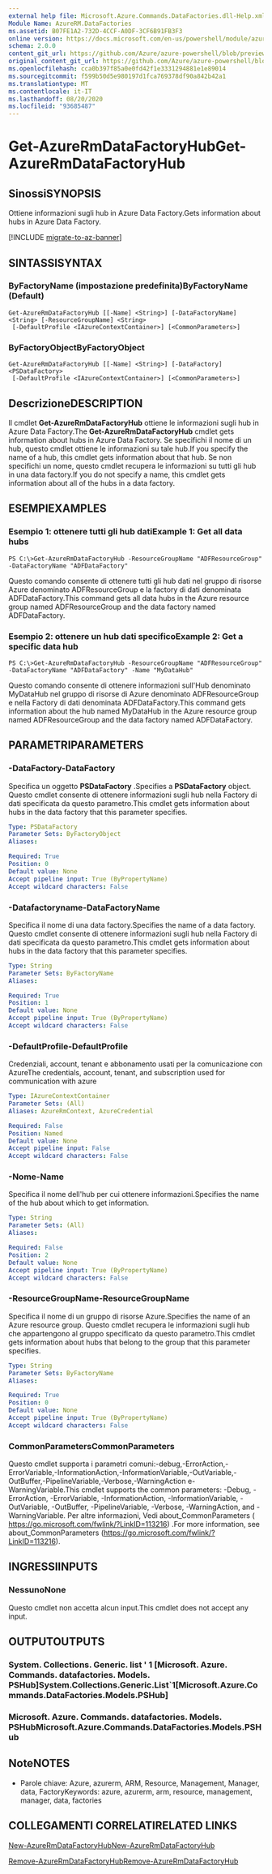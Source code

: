 ```yaml
---
external help file: Microsoft.Azure.Commands.DataFactories.dll-Help.xml
Module Name: AzureRM.DataFactories
ms.assetid: B07FE1A2-732D-4CCF-A0DF-3CF6B91FB3F3
online version: https://docs.microsoft.com/en-us/powershell/module/azurerm.datafactories/get-azurermdatafactoryhub
schema: 2.0.0
content_git_url: https://github.com/Azure/azure-powershell/blob/preview/src/ResourceManager/DataFactories/Commands.DataFactories/help/Get-AzureRmDataFactoryHub.md
original_content_git_url: https://github.com/Azure/azure-powershell/blob/preview/src/ResourceManager/DataFactories/Commands.DataFactories/help/Get-AzureRmDataFactoryHub.md
ms.openlocfilehash: cca0b397f85a0e0fd42f1e3331294881e1e89014
ms.sourcegitcommit: f599b50d5e980197d1fca769378df90a842b42a1
ms.translationtype: MT
ms.contentlocale: it-IT
ms.lasthandoff: 08/20/2020
ms.locfileid: "93685487"
---
```

# <span data-ttu-id="05e4e-101">Get-AzureRmDataFactoryHub</span><span class="sxs-lookup"><span data-stu-id="05e4e-101">Get-AzureRmDataFactoryHub</span></span>

## <span data-ttu-id="05e4e-102">Sinossi</span><span class="sxs-lookup"><span data-stu-id="05e4e-102">SYNOPSIS</span></span>
<span data-ttu-id="05e4e-103">Ottiene informazioni sugli hub in Azure Data Factory.</span><span class="sxs-lookup"><span data-stu-id="05e4e-103">Gets information about hubs in Azure Data Factory.</span></span>

[!INCLUDE [migrate-to-az-banner](../../includes/migrate-to-az-banner.md)]

## <span data-ttu-id="05e4e-104">SINTASSI</span><span class="sxs-lookup"><span data-stu-id="05e4e-104">SYNTAX</span></span>

### <span data-ttu-id="05e4e-105">ByFactoryName (impostazione predefinita)</span><span class="sxs-lookup"><span data-stu-id="05e4e-105">ByFactoryName (Default)</span></span>
```
Get-AzureRmDataFactoryHub [[-Name] <String>] [-DataFactoryName] <String> [-ResourceGroupName] <String>
 [-DefaultProfile <IAzureContextContainer>] [<CommonParameters>]
```

### <span data-ttu-id="05e4e-106">ByFactoryObject</span><span class="sxs-lookup"><span data-stu-id="05e4e-106">ByFactoryObject</span></span>
```
Get-AzureRmDataFactoryHub [[-Name] <String>] [-DataFactory] <PSDataFactory>
 [-DefaultProfile <IAzureContextContainer>] [<CommonParameters>]
```

## <span data-ttu-id="05e4e-107">Descrizione</span><span class="sxs-lookup"><span data-stu-id="05e4e-107">DESCRIPTION</span></span>
<span data-ttu-id="05e4e-108">Il cmdlet **Get-AzureRmDataFactoryHub** ottiene le informazioni sugli hub in Azure Data Factory.</span><span class="sxs-lookup"><span data-stu-id="05e4e-108">The **Get-AzureRmDataFactoryHub** cmdlet gets information about hubs in Azure Data Factory.</span></span>
<span data-ttu-id="05e4e-109">Se specifichi il nome di un hub, questo cmdlet ottiene le informazioni su tale hub.</span><span class="sxs-lookup"><span data-stu-id="05e4e-109">If you specify the name of a hub, this cmdlet gets information about that hub.</span></span>
<span data-ttu-id="05e4e-110">Se non specifichi un nome, questo cmdlet recupera le informazioni su tutti gli hub in una data factory.</span><span class="sxs-lookup"><span data-stu-id="05e4e-110">If you do not specify a name, this cmdlet gets information about all of the hubs in a data factory.</span></span>

## <span data-ttu-id="05e4e-111">ESEMPI</span><span class="sxs-lookup"><span data-stu-id="05e4e-111">EXAMPLES</span></span>

### <span data-ttu-id="05e4e-112">Esempio 1: ottenere tutti gli hub dati</span><span class="sxs-lookup"><span data-stu-id="05e4e-112">Example 1: Get all data hubs</span></span>
```
PS C:\>Get-AzureRmDataFactoryHub -ResourceGroupName "ADFResourceGroup" -DataFactoryName "ADFDataFactory"
```

<span data-ttu-id="05e4e-113">Questo comando consente di ottenere tutti gli hub dati nel gruppo di risorse Azure denominato ADFResourceGroup e la factory di dati denominata ADFDataFactory.</span><span class="sxs-lookup"><span data-stu-id="05e4e-113">This command gets all data hubs in the Azure resource group named ADFResourceGroup and the data factory named ADFDataFactory.</span></span>

### <span data-ttu-id="05e4e-114">Esempio 2: ottenere un hub dati specifico</span><span class="sxs-lookup"><span data-stu-id="05e4e-114">Example 2: Get a specific data hub</span></span>
```
PS C:\>Get-AzureRmDataFactoryHub -ResourceGroupName "ADFResourceGroup" -DataFactoryName "ADFDataFactory" -Name "MyDataHub"
```

<span data-ttu-id="05e4e-115">Questo comando consente di ottenere informazioni sull'Hub denominato MyDataHub nel gruppo di risorse di Azure denominato ADFResourceGroup e nella Factory di dati denominata ADFDataFactory.</span><span class="sxs-lookup"><span data-stu-id="05e4e-115">This command gets information about the hub named MyDataHub in the Azure resource group named ADFResourceGroup and the data factory named ADFDataFactory.</span></span>

## <span data-ttu-id="05e4e-116">PARAMETRI</span><span class="sxs-lookup"><span data-stu-id="05e4e-116">PARAMETERS</span></span>

### <span data-ttu-id="05e4e-117">-DataFactory</span><span class="sxs-lookup"><span data-stu-id="05e4e-117">-DataFactory</span></span>
<span data-ttu-id="05e4e-118">Specifica un oggetto **PSDataFactory** .</span><span class="sxs-lookup"><span data-stu-id="05e4e-118">Specifies a **PSDataFactory** object.</span></span>
<span data-ttu-id="05e4e-119">Questo cmdlet consente di ottenere informazioni sugli hub nella Factory di dati specificata da questo parametro.</span><span class="sxs-lookup"><span data-stu-id="05e4e-119">This cmdlet gets information about hubs in the data factory that this parameter specifies.</span></span>

```yaml
Type: PSDataFactory
Parameter Sets: ByFactoryObject
Aliases: 

Required: True
Position: 0
Default value: None
Accept pipeline input: True (ByPropertyName)
Accept wildcard characters: False
```

### <span data-ttu-id="05e4e-120">-Datafactoryname</span><span class="sxs-lookup"><span data-stu-id="05e4e-120">-DataFactoryName</span></span>
<span data-ttu-id="05e4e-121">Specifica il nome di una data factory.</span><span class="sxs-lookup"><span data-stu-id="05e4e-121">Specifies the name of a data factory.</span></span>
<span data-ttu-id="05e4e-122">Questo cmdlet consente di ottenere informazioni sugli hub nella Factory di dati specificata da questo parametro.</span><span class="sxs-lookup"><span data-stu-id="05e4e-122">This cmdlet gets information about hubs in the data factory that this parameter specifies.</span></span>

```yaml
Type: String
Parameter Sets: ByFactoryName
Aliases: 

Required: True
Position: 1
Default value: None
Accept pipeline input: True (ByPropertyName)
Accept wildcard characters: False
```

### <span data-ttu-id="05e4e-123">-DefaultProfile</span><span class="sxs-lookup"><span data-stu-id="05e4e-123">-DefaultProfile</span></span>
<span data-ttu-id="05e4e-124">Credenziali, account, tenant e abbonamento usati per la comunicazione con Azure</span><span class="sxs-lookup"><span data-stu-id="05e4e-124">The credentials, account, tenant, and subscription used for communication with azure</span></span>

```yaml
Type: IAzureContextContainer
Parameter Sets: (All)
Aliases: AzureRmContext, AzureCredential

Required: False
Position: Named
Default value: None
Accept pipeline input: False
Accept wildcard characters: False
```

### <span data-ttu-id="05e4e-125">-Nome</span><span class="sxs-lookup"><span data-stu-id="05e4e-125">-Name</span></span>
<span data-ttu-id="05e4e-126">Specifica il nome dell'hub per cui ottenere informazioni.</span><span class="sxs-lookup"><span data-stu-id="05e4e-126">Specifies the name of the hub about which to get information.</span></span>

```yaml
Type: String
Parameter Sets: (All)
Aliases: 

Required: False
Position: 2
Default value: None
Accept pipeline input: True (ByPropertyName)
Accept wildcard characters: False
```

### <span data-ttu-id="05e4e-127">-ResourceGroupName</span><span class="sxs-lookup"><span data-stu-id="05e4e-127">-ResourceGroupName</span></span>
<span data-ttu-id="05e4e-128">Specifica il nome di un gruppo di risorse Azure.</span><span class="sxs-lookup"><span data-stu-id="05e4e-128">Specifies the name of an Azure resource group.</span></span>
<span data-ttu-id="05e4e-129">Questo cmdlet recupera le informazioni sugli hub che appartengono al gruppo specificato da questo parametro.</span><span class="sxs-lookup"><span data-stu-id="05e4e-129">This cmdlet gets information about hubs that belong to the group that this parameter specifies.</span></span>

```yaml
Type: String
Parameter Sets: ByFactoryName
Aliases: 

Required: True
Position: 0
Default value: None
Accept pipeline input: True (ByPropertyName)
Accept wildcard characters: False
```

### <span data-ttu-id="05e4e-130">CommonParameters</span><span class="sxs-lookup"><span data-stu-id="05e4e-130">CommonParameters</span></span>
<span data-ttu-id="05e4e-131">Questo cmdlet supporta i parametri comuni:-debug,-ErrorAction,-ErrorVariable,-InformationAction,-InformationVariable,-OutVariable,-OutBuffer,-PipelineVariable,-Verbose,-WarningAction e-WarningVariable.</span><span class="sxs-lookup"><span data-stu-id="05e4e-131">This cmdlet supports the common parameters: -Debug, -ErrorAction, -ErrorVariable, -InformationAction, -InformationVariable, -OutVariable, -OutBuffer, -PipelineVariable, -Verbose, -WarningAction, and -WarningVariable.</span></span> <span data-ttu-id="05e4e-132">Per altre informazioni, Vedi about_CommonParameters ( https://go.microsoft.com/fwlink/?LinkID=113216) .</span><span class="sxs-lookup"><span data-stu-id="05e4e-132">For more information, see about_CommonParameters (https://go.microsoft.com/fwlink/?LinkID=113216).</span></span>

## <span data-ttu-id="05e4e-133">INGRESSI</span><span class="sxs-lookup"><span data-stu-id="05e4e-133">INPUTS</span></span>

### <span data-ttu-id="05e4e-134">Nessuno</span><span class="sxs-lookup"><span data-stu-id="05e4e-134">None</span></span>
<span data-ttu-id="05e4e-135">Questo cmdlet non accetta alcun input.</span><span class="sxs-lookup"><span data-stu-id="05e4e-135">This cmdlet does not accept any input.</span></span>

## <span data-ttu-id="05e4e-136">OUTPUT</span><span class="sxs-lookup"><span data-stu-id="05e4e-136">OUTPUTS</span></span>

### <span data-ttu-id="05e4e-137">System. Collections. Generic. list ' 1 [Microsoft. Azure. Commands. datafactories. Models. PSHub]</span><span class="sxs-lookup"><span data-stu-id="05e4e-137">System.Collections.Generic.List\`1[Microsoft.Azure.Commands.DataFactories.Models.PSHub]</span></span>

### <span data-ttu-id="05e4e-138">Microsoft. Azure. Commands. datafactories. Models. PSHub</span><span class="sxs-lookup"><span data-stu-id="05e4e-138">Microsoft.Azure.Commands.DataFactories.Models.PSHub</span></span>

## <span data-ttu-id="05e4e-139">Note</span><span class="sxs-lookup"><span data-stu-id="05e4e-139">NOTES</span></span>
* <span data-ttu-id="05e4e-140">Parole chiave: Azure, azurerm, ARM, Resource, Management, Manager, data, Factory</span><span class="sxs-lookup"><span data-stu-id="05e4e-140">Keywords: azure, azurerm, arm, resource, management, manager, data, factories</span></span>

## <span data-ttu-id="05e4e-141">COLLEGAMENTI CORRELATI</span><span class="sxs-lookup"><span data-stu-id="05e4e-141">RELATED LINKS</span></span>

[<span data-ttu-id="05e4e-142">New-AzureRmDataFactoryHub</span><span class="sxs-lookup"><span data-stu-id="05e4e-142">New-AzureRmDataFactoryHub</span></span>](./New-AzureRmDataFactoryHub.md)

[<span data-ttu-id="05e4e-143">Remove-AzureRmDataFactoryHub</span><span class="sxs-lookup"><span data-stu-id="05e4e-143">Remove-AzureRmDataFactoryHub</span></span>](./Remove-AzureRmDataFactoryHub.md)


